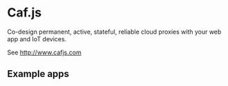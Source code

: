 # Caf.js

Co-design permanent, active, stateful, reliable cloud proxies with your web app and IoT devices.

See http://www.cafjs.com


## Example apps
